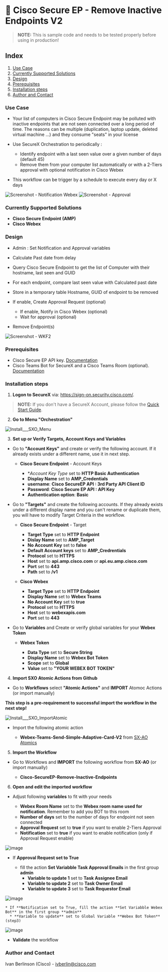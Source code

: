 # 🧽 Cisco Secure EP - Remove Inactive Endpoints V2

> **NOTE:** This is sample code and needs to be tested properly before using in production!

## Index

1. [Use Case](#use-case)
2. [Currently Supported Solutions](#currently-supported-solutions)
3. [Design](#design)
4. [Prerequisites](#prerequisites)
5. [Installation steps](#installation-steps)
6. [Author and Contact](author-and-contact)

### Use Case

* Your list of computers in Cisco Secure Endpoint may be polluted with inactive endpoints that are not seen connected over a long period of time. The reasons can be multiple (duplication, laptop update, deleted virtual machine ...) and they consume "seats" in your license

* Use SecureX Orchestration to periodically : 
  * Identify endpoint with a last seen value over a given number of days (default 45)
  * Remove them from your computer list automatically or with a 2-Tiers approval with optional notification in Cisco Webex
  
* This workflow can be trigger by a schedule to execute every day or X days

![Screenshot - Notification Webex](https://github.com/iberlinson/SX-AO/blob/main/Images/readme___EP_Removal_Webex.png)
![Screenshot - Approval](https://github.com/iberlinson/SX-AO/blob/main/Images/readme___EP_Removal_Approval.png)

### Currently Supported Solutions

 * **Cisco Secure Endpoint (AMP)**
 * **Cisco Webex**

### Design

  * Admin : Set Notification and Approval variables

  * Calculate Past date from delay

  * Query Cisco Secure Endpoint to get the list of Computer with their hostname, last seen and GUID

  * For each endpoint, compare last seen value with Calculated past date

  * Store in a temporary table Hostname, GUID of endpoint to be removed

  * If enable, Create Approval Request (optional)
      * If enable, Notify in Cisco Webex (optional)
      * Wait for approval (optional)
  * Remove Endpoint(s)

 ![Screenshot - WKF2](https://github.com/iberlinson/SX-AO/blob/main/Images/readme___EP_Removal_WKF_1.png)


### Prerequisites

* Cisco Secure EP API key. [Documentation](https://console.amp.cisco.com/help/en/wwhelp/wwhimpl/js/html/wwhelp.htm)
* Cisco Teams Bot for SecureX and a Cisco Teams Room (optional). [Documentation](https://developer.webex.com/docs/bots)

### Installation steps

1. **Logon to SecureX** via: https://sign-on.security.cisco.com/. 
> **NOTE:** If you don't have a SecureX Account, please follow the [Quick Start Guide](https://www.cisco.com/c/en/us/td/docs/security/secure-sign-on/sso-quick-start-guide/sso-qsg-welcome.html).

2. **Go to Menu "Orchestration"**
 
![Install___SXO_Menu](/Images/Install___SXO_Menu.jpg)

3. **Set up or Verify Targets, Account Keys and Variables**

* Go to **"Account Keys"** and create or verify the following account. If it already exists under a different name, use it in next step.

  * **Cisco Secure Endpoint** - Account Keys
  
    * **Account Key Type* set to **HTTP Basic Authentication**
    * **Display Name** set to **AMP_Credentials**
    * **username**: **Cisco SecureEP API : 3rd Party API Client ID**
    * **Password**: **Cisco Secure EP API : API Key**
    * **Authentication option**: **Basic**

* Go to **"Targets"** and create the following accounts. If they already exists under a different display name and you can't rename or duplicate them, you will have to modify Target Criteria in the workflow.

  * **Cisco Secure Endpoint** - Target 
  
    * **Target Type** set to **HTTP Endpoint**
    * **Dislay Name** set to **AMP_Target**
    * **No Account Key** set to **false**
    * **Default Account keys** set to **AMP_Credrentials**
    * **Protocol** set to **HTTPS**
    * **Host** set to **api.amp.cisco.com** or **api.eu.amp.cisco.com**
    * **Port** set to **443**
    * **Path** set to **/v1**

  * **Cisco Webex**
  
    * **Target Type** set to **HTTP Endpoint**
    * **Display Name** set to **Webex Teams**
    * **No Account Key** set to **true**
    * **Protocol** set to **HTTPS**
    * **Host** set to **webexapis.com**
    * **Port** set to **443**

* Go to **Variables** and Create or verify global variables for your **Webex Token**
  
  * **Webex Token**
  
    * **Data Type** set to **Secure String**
    * **Display Name** set to **Webex Bot Token**
    * **Scope** set to **Global**
    * **Value** set to **"YOUR WEBEX BOT TOKEN"**
    
4. **Import SXO Atomic Actions from Github**

* Go to **Workflows** select **"Atomic Actions"** and **IMPORT** Atomoc Actions (or import manually)

**This step is a pre-requirement to successful import the workflow in the next step!**

![Install___SXO_ImportAtomic](/Images/Install___SXO_ImportAtomic.jpg)

* Import the following atomic action

  * **Webex-Teams-Send-Simple-Adaptive-Card-V2** from [SX-AO Atomics](https://github.com/iberlinson/SX-AO/tree/main/Atomics)   

5. **Import the Workflow**

* Go to Workflows and **IMPORT** the following workflow from **SX-AO** (or import manually)

  * **Cisco-SecureEP-Remove-Inactive-Endpoints**

6. **Open and edit the imported workflow** 

* Adjust following **variables** to fit with your needs

  * **Webex Room Name** set to the **Webex room name used for notification**. Remember to add you BOT to this room
  * **Number of days** set to the number of days for endpoint not seen connected
  * **Approval Request** set to **true** if you want to enable 2-Tiers Approval
  * **Notification** set to **true** if you want to enable notification (only if Approval Request enable)

![image](/Images/readme___EP_Removal_Variables2.png)

* If **Approval Request set to True**

  * fill the action **Set Variabble Task Approval Emails** in the first group **admin**
    * **Variable to update 1** set to **Task Assignee Email**
    * **Variable to update 2** set to **Task Owner Email**
    * **Variable to update 3** set to **Task Requestor Email**

![image](/Images/readme___EP_Removal_Approval_email.png)

    * If **Notification set to True, fill the action **Set Variabble Webex Bot** in the first group **admin**
      * **Variable to update** set to Global Variable **Webex Bot Token** (step3)

![image](/Images/readme___EP_Removal_Webex_Token1.png)

* **Validate** the workflow

### Author and Contact
Ivan Berlinson (Cisco) - <ivberlin@cisco.com>